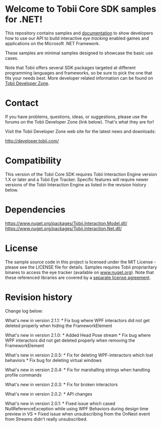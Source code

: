 # Welcome to Tobii Core SDK samples for .NET!

  This repository contains samples and [documentation](https://tobiitechnology.github.io/TobiiCoreSDK/articles/intro.html) to show developers how to use our API to build interactive _eye tracking_ enabled games and applications on the Microsoft .NET Framework.

  These samples are minimal samples designed to showcase the basic use cases.

  Note that Tobii offers several SDK packages targeted at different programming languages and frameworks, so be sure to pick the one that fits your needs best. More developer related information can be found on [Tobii Developer Zone](http://developer.tobii.com/).

# Contact

  If you have problems, questions, ideas, or suggestions, please use the forums
  on the Tobii Developer Zone (link below). That's what they are for!

  Visit the Tobii Developer Zone web site for the latest news and downloads:

  http://developer.tobii.com/

# Compatibility

  This version of the Tobii Core SDK requires Tobii Interaction Engine version 1.X or later and a Tobii Eye Tracker.
  Specific features will require newer versions of the Tobii Interaction Engine as listed in the revision history below.

# Dependencies
  https://www.nuget.org/packages/Tobii.Interaction.Model.dll/   
  https://www.nuget.org/packages/Tobii.Interaction.Net.dll/

# License

  The sample source code in this project is licensed under the MIT License - please see the LICENSE file for details. Samples requires Tobii propriaritary binares to access the eye tracker (available on www.nuget.org). Note that these referenced libraries are covered by a [separate license agreement](https://developer.tobii.com/license-agreement/).

# Revision history

Change log below:

What's new in version 2.1.1:
	* Fix bug where WPF interactors did not get deleted properly when hiding the FrameworkElement

What's new in version 2.1.0:
	* Added Head Pose stream
	* Fix bug where WPF interactors did not get deleted properly when removing the FrameworkElement

What's new in version 2.0.5:
	* Fix for deleting WPF-interactors which lost behaviors
	* Fix bug for deleting virtual windows

What's new in version 2.0.4:
	* Fix for marshalling strings when handling profile commands

What's new in version 2.0.3:
	* Fix for broken interactors

What's new in version 2.0.2:
	* API changes

What's new in version 2.0.1:
	* Fixed issue which cased NullReferenceException while using WPF Behaviors during design time preview in VS
	* Fixed issue when unsubscribing from the OnNext event from Streams didn't really unsubscribed.